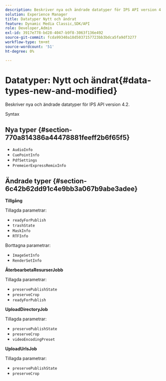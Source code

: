 ```yaml
---
description: Beskriver nya och ändrade datatyper för IPS API version 4.2.
solution: Experience Manager
title: Datatyper Nytt och ändrat
feature: Dynamic Media Classic,SDK/API
role: Developer,Admin
exl-id: 3917e778-bd28-4047-b9f8-3063f136e492
source-git-commit: fcda99340a18d5037157723bb3bdca5fa9df3277
workflow-type: tm+mt
source-wordcount: '51'
ht-degree: 0%

---
```


# Datatyper: Nytt och ändrat{#data-types-new-and-modified}

Beskriver nya och ändrade datatyper för IPS API version 4.2.

Syntax

## Nya typer {#section-770a814386a44478881feeff2b6f65f5}

* `AudioInfo`
* `CuePointInfo`
* `PdfSettings`
* `PremeierExpressRemixInfo`

## Ändrade typer {#section-6c42b62dd91c4e9bb3a067b9abe3adee}

**Tillgång**

Tillagda parametrar:

* `readyForPublish`
* `trashState`
* `MaskInfo`
* `RTFInfo`

Borttagna parametrar:

* `ImageSetInfo`
* `RenderSetInfo`

**ÅterbearbetaResurserJobb**

Tillagda parametrar:

* `preservePublishState`
* `preserveCrop`
* `readyForPublish`

**UploadDirectoryJob**

Tillagda parametrar:

* `preservePublishState`
* `preserveCrop`
* `videoEncodingPreset`

**UploadUrlsJob**

Tillagda parametrar:

* `preservePublishState`
* `preserveCrop`
